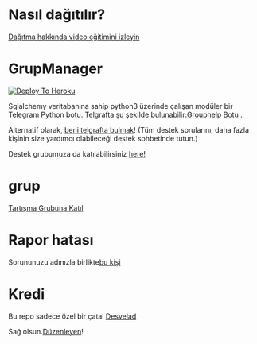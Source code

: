 # Nasıl dağıtılır?
[Dağıtma hakkında video eğitimini izleyin](https://youtu.be/gXXFpTAk6Vo)

# GrupManager

[![Deploy To Heroku](https://www.herokucdn.com/deploy/button.svg)](https://dashboard.heroku.com/new?template=https://github.com/desvelad/h)

Sqlalchemy veritabanına sahip python3 üzerinde çalışan modüler bir Telegram Python botu.
Telgrafta şu şekilde bulunabilir:[Grouphelp Botu ](https://github.com/desvelad/h).

Alternatif olarak, [beni telgrafta bulmak](https://t.me/Mehmett_12)! (Tüm destek sorularını, daha fazla kişinin size yardımcı olabileceği destek sohbetinde tutun.)

Destek grubumuza da katılabilirsiniz [here!](https://t.me/RgBotSupport)

# grup
[Tartışma Grubuna Katıl](https://t.me/RgSohbet)

# Rapor hatası
Sorununuzu adınızla birlikte[bu kişi](https://t.me/Mehmett_12)

# Kredi
Bu repo sadece özel bir çatal [Desvelad](https://github.com/desvelad/h)

Sağ olsun.[Düzenleyen](https://t.me/Mehmett_12)!
